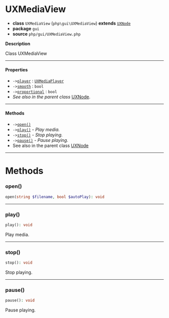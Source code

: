 # UXMediaView

- **class** `UXMediaView` (`php\gui\UXMediaView`) **extends** [`UXNode`](https://github.com/jphp-compiler/jphp/blob/master/exts/jphp-gui-ext/api-docs/classes/php/gui/UXNode.md)
- **package** `gui`
- **source** `php/gui/UXMediaView.php`

**Description**

Class UXMediaView

---

#### Properties

- `->`[`player`](#prop-player) : [`UXMediaPlayer`](https://github.com/jphp-compiler/jphp/blob/master/exts/jphp-gui-ext/api-docs/classes/php/gui/UXMediaPlayer.md)
- `->`[`smooth`](#prop-smooth) : `bool`
- `->`[`proportional`](#prop-proportional) : `bool`
- *See also in the parent class* [UXNode](https://github.com/jphp-compiler/jphp/blob/master/exts/jphp-gui-ext/api-docs/classes/php/gui/UXNode.md).

---

#### Methods

- `->`[`open()`](#method-open)
- `->`[`play()`](#method-play) - _Play media._
- `->`[`stop()`](#method-stop) - _Stop playing._
- `->`[`pause()`](#method-pause) - _Pause playing._
- See also in the parent class [UXNode](https://github.com/jphp-compiler/jphp/blob/master/exts/jphp-gui-ext/api-docs/classes/php/gui/UXNode.md)

---
# Methods

<a name="method-open"></a>

### open()
```php
open(string $filename, bool $autoPlay): void
```

---

<a name="method-play"></a>

### play()
```php
play(): void
```
Play media.

---

<a name="method-stop"></a>

### stop()
```php
stop(): void
```
Stop playing.

---

<a name="method-pause"></a>

### pause()
```php
pause(): void
```
Pause playing.